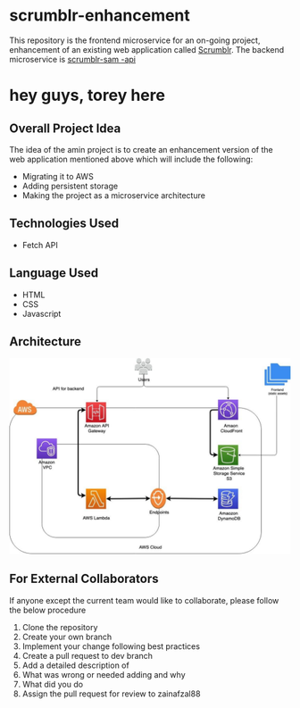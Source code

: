 # scrumblr-enhancement

This repository is the frontend microservice for an on-going project, enhancement of an existing web application called [Scrumblr](http://scrumblr.ca/). The backend microservice is [scrumblr-sam -api](https://github.com/zainafzal88/scrumblr-sam-api/tree/stable-backend)

# hey guys, torey here

## Overall Project Idea
The idea of the amin project is to create an enhancement version of the web application mentioned above which will include the following:

* Migrating it to AWS
* Adding persistent storage
* Making the project as a microservice architecture

## Technologies Used
* Fetch API

## Language Used
* HTML
* CSS
* Javascript

## Architecture
![](architecture-diagram.jpeg)

## For External Collaborators
If anyone except the current team would like to collaborate, please follow the below procedure

1. Clone the repository
2. Create your own branch
3. Implement your change following best practices
4. Create a pull request to dev branch
5. Add a detailed description of
6. What was wrong or needed adding and why
7. What did you do
8. Assign the pull request for review to zainafzal88
